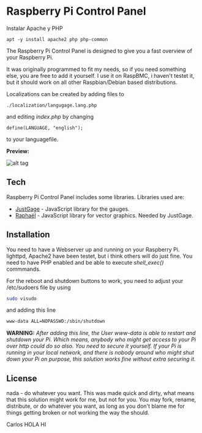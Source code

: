 Raspberry Pi Control Panel
=========

Instalar Apache y PHP
```
apt -y install apache2 php php-common
```

The Raspberry Pi Control Panel is designed to give you a fast overview of your Raspberry Pi.

It was originally programmed to fit my needs, so if you need something else, you are free to add it yourself. I use it on RaspBMC,
i haven't testet it, but it should work on all other Raspbian/Debian based distributions.

Localizations can be created by adding files to
```
./localization/langugage.lang.php
```

and editing *index.php* by changing

```
define(LANGUAGE, "english");
```
to your languagefile.

**Preview:**

![alt tag](http://i.imgur.com/kxLWoH7.png)

Tech
-----------

Raspberry Pi Control Panel includes some libraries. Libraries used are:

* [JustGage] - JavaScript library for the gauges.
* [Raphaël] - JavaScript library for vector graphics. Needed by JustGage.

Installation
--------------

You need to have a Webserver up and running on your Raspberry Pi. lighttpd, Apache2 have been testet, but i think others will do just fine. You need to have PHP enabled and be able to execute *shell_exec()* commmands.

For the reboot and shutdown buttons to work, you need to adjust your /etc/sudoers file by using
```sh
sudo visudo
```
and adding this line
```sh
www-data ALL=NOPASSWD:/sbin/shutdown
```
**WARNING:**
*After adding this line, the User www-data is able to restart and shutdown your Pi. Which means, anybody who might get access to your Pi over http could do so also. You need to secure it yourself. If your Pi is running in your local network, and there is nobody around who might shut down your Pi on purpose, this solution works fine without extra securing it.*

License
----

nada - do whatever you want. This was made quick and dirty, what means that this solution might work for me, but not for you. You may fork, rename, distribute, or do whatever you want, as long as you don't blame me for things getting broken or not working the way the should.

[JustGage]:http://justgage.com/
[Raphaël]:http://raphaeljs.com/
Carlos
HOLA
HI
